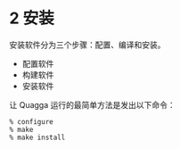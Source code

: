 # 2 安装

安装软件分为三个步骤：配置、编译和安装。

- 配置软件
- 构建软件
- 安装软件

让 Quagga 运行的最简单方法是发出以下命令：

```
% configure
% make
% make install
```

